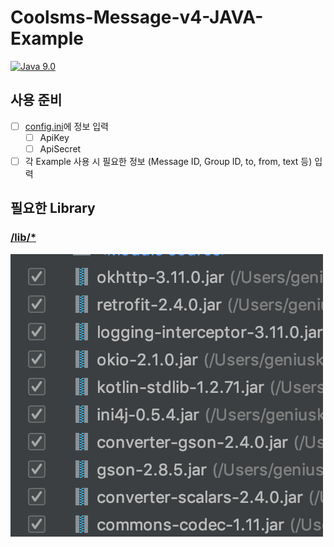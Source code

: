 # Coolsms-Message-v4-JAVA-Example

[![Java 9.0](https://img.shields.io/badge/Java-v9.0-red.svg)](https://www.oracle.com/technetwork/java/javase/downloads/jdk9-downloads-3848520.html)

## 사용 준비
- [ ] [config.ini](https://github.com/KimGenius/coolsms-v4-examples/blob/java/java/src/config.ini)에 정보 입력
  - [ ] ApiKey
  - [ ] ApiSecret

- [ ] 각 Example 사용 시 필요한 정보 (Message ID, Group ID, to, from, text 등) 입력

## 필요한 Library
### [/lib/*](https://github.com/KimGenius/coolsms-v4-examples/tree/java/java/lib)

![libimage](./image/lib.png)
